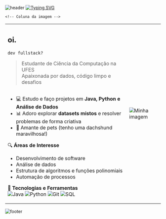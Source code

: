 ![header](https://capsule-render.vercel.app/api?type=waving&color=1e7e34&height=130&section=header) 
[![Typing SVG](https://readme-typing-svg.demolab.com?font=Press+Start+2P&pause=1000&color=2F8735D9&background=FFFFFF00&width=435&lines=J%C3%BAlia+Sander+Freitas)](https://git.io/typing-svg)

<table>
  <tr>
    <!-- Coluna do texto -->
    <td>

## oi.
`dev fullstack?`
> Estudante de Ciência da Computação na UFES  
> Apaixonada por dados, código limpo e desafios

## 
- 💻 Estudo e faço projetos em **Java, Python e Análise de Dados**  
- 📊 Adoro explorar **datasets mistos** e resolver problemas de forma criativa  
- 🐶 Amante de pets (tenho uma dachshund maravilhosa!)

🔍 **Áreas de Interesse**  
- Desenvolvimento de software  
- Análise de dados  
- Estrutura de algoritmos e funções polinomiais  
- Automação de processos

🔧 **Tecnologias e Ferramentas**  
![Java](https://img.shields.io/badge/-Java-ED8B00?logo=java&logoColor=white) 
![Python](https://img.shields.io/badge/-Python-3776AB?logo=python&logoColor=white) 
![Git](https://img.shields.io/badge/-Git-F05032?logo=git&logoColor=white) 
![SQL](https://img.shields.io/badge/-SQL-00758F?logo=mysql&logoColor=white)

  </td>

    <!-- Coluna da imagem -->
  <td>

![Minha imagem](./65a47186-8223-482a-98d5-69ac8ffb5279.png)

  </td>
  </tr>
</table>


![footer](https://capsule-render.vercel.app/api?type=waving&color=000000&height=130&section=footer)

<!--
**julia-sander/julia-sander** is a ✨ _special_ ✨ repository because its `README.md` (this file) appears on your GitHub profile.

Here are some ideas to get you started:

- 🔭 I’m currently working on ...
- 🌱 I’m currently learning ...
- 👯 I’m looking to collaborate on ...
- 🤔 I’m looking for help with ...
- 💬 Ask me about ...
- 📫 How to reach me: ...
- 😄 Pronouns: ...
- ⚡ Fun fact: ...
-->
